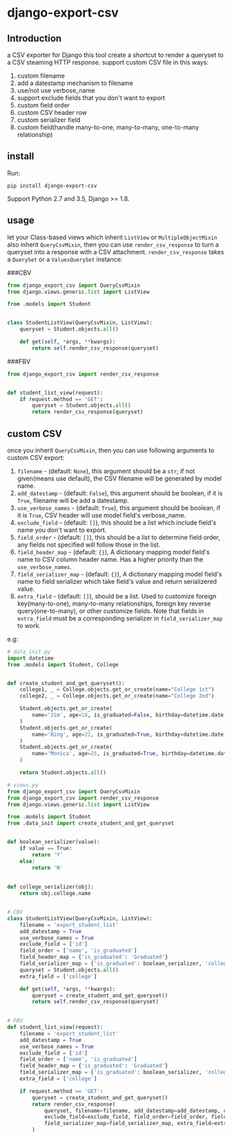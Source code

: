 # django-export-csv
## Introduction
a CSV exporter for Django
this tool create a shortcut to render a queryset to a CSV steaming HTTP response. 
support custom CSV file in this ways:
1. custom filename
2. add a datestamp mechanism to filename
3. use/not use verbose_name
4. support exclude fields that you don't want to export
5. custom field order
6. custom CSV header row
7. custom serializer field
8. custom field(handle many-to-one, many-to-many, one-to-many relationship)

## install
Run:
```
pip install django-export-csv
```
Support Python 2.7 and 3.5, Django >= 1.8.

## usage
let your Class-based views which inherit `ListView` or `MultipleObjectMixin` also inherit `QueryCsvMixin`, then you can use `render_csv_response` to turn a queryset into a response with a CSV attachment. `render_csv_response` takes a `QuerySet` or a `ValuesQuerySet` instance:

###CBV
```python
from django_export_csv import QueryCsvMixin
from django.views.generic.list import ListView

from .models import Student


class StudentListView(QueryCsvMixin, ListView):
    queryset = Student.objects.all()

    def get(self, *args, **kwargs):
        return self.render_csv_response(queryset)
```

###FBV
```python
from django_export_csv import render_csv_response


def student_list_view(request):
    if request.method == 'GET':
        queryset = Student.objects.all()
        return render_csv_response(queryset)
```

## custom CSV
once you inherit `QueryCsvMixin`, then you can use following arguments to custom CSV export:
1. `filename` - (default: `None`), this argument should be a `str`; if not given(means use default), the CSV filename will be generated by model name.
2. `add_datestamp` - (default: `False`), this argument should be boolean, if it is `True`, filename will be add a datestamp.
3. `use_verbose_names` - (default: `True`), this argument should be boolean, if it is `True`, CSV header will use model field's verbose_name.
4. `exclude_field` - (default: `[]`), this should be a list which include field's name you don't want to export.
5. `field_order` - (default: `[]`), this should be a list to determine field order, any fields not specified will follow those in the list.
6. `field_header_map` - (default: `{}`), A dictionary mapping model field's name to CSV column header name. Has a higher priority than the `use_verbose_names`.
7. `field_serializer_map` - (default: `{}`), A dictionary mapping model field's name to field serializer which take field's value and return serializered value.
8. `extra_field` - (default: `[]`), should be a list. Used to customize foreign key(many-to-one), many-to-many relationships, foreign key reverse query(one-to-many), or other customize fields. Note that fields in `extra_field` must be a corresponding serializer in `field_serializer_map` to work. 

e.g:

```python
# data_init.py
import datetime
from .models import Student, College


def create_student_and_get_queryset():
    college1, _ = College.objects.get_or_create(name="College 1st")
    college2, _ = College.objects.get_or_create(name="College 2nd")

    Student.objects.get_or_create(
        name='Jim', age=18, is_graduated=False, birthday=datetime.date(1998,6,6), college=college1
    )
    Student.objects.get_or_create(
        name='Bing', age=22, is_graduated=True, birthday=datetime.date(1994, 2, 6), college=college1
    )
    Student.objects.get_or_create(
        name='Monica', age=25, is_graduated=True, birthday=datetime.date(1991, 2, 6), college=college2
    )

    return Student.objects.all()

```

```python
# views.py
from django_export_csv import QueryCsvMixin
from django_export_csv import render_csv_response
from django.views.generic.list import ListView

from .models import Student
from .data_init import create_student_and_get_queryset


def boolean_serializer(value):
    if value == True:
        return 'Y'
    else:
        return 'N'
        
        
def college_serializer(obj):
    return obj.college.name


# CBV
class StudentListView(QueryCsvMixin, ListView):
    filename = 'export_student_list'
    add_datestamp = True
    use_verbose_names = True
    exclude_field = ['id']
    field_order = ['name', 'is_graduated']
    field_header_map = {'is_graduated': 'Graduated'}
    field_serializer_map = {'is_graduated': boolean_serializer, 'college': college_serializer}
    queryset = Student.objects.all()
    extra_field = ['college']

    def get(self, *args, **kwargs):
        queryset = create_student_and_get_queryset()
        return self.render_csv_response(queryset)
        

# FBV
def student_list_view(request):
    filename = 'export_student_list'
    add_datestamp = True
    use_verbose_names = True
    exclude_field = ['id']
    field_order = ['name', 'is_graduated']
    field_header_map = {'is_graduated': 'Graduated'}
    field_serializer_map = {'is_graduated': boolean_serializer, 'college': college_serializer}
    extra_field = ['college']

    if request.method == 'GET':
        queryset = create_student_and_get_queryset()
        return render_csv_response(
            queryset, filename=filename, add_datestamp=add_datestamp, use_verbose_names=use_verbose_names,
            exclude_field=exclude_field, field_order=field_order, field_header_map=field_header_map,
            field_serializer_map=field_serializer_map, extra_field=extra_field
        )
```
